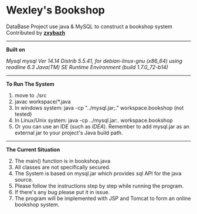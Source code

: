 Wexley's Bookshop
=================

DataBase Project use java & MySQL to construct a bookshop system
Contributed by [**zxybazh**](http://www.zxybazh.me)
***
**Built on**

*Mysql mysql  Ver 14.14 Distrib 5.5.41, for debian-linux-gnu (x86_64) using readline 6.3*
*Java(TM) SE Runtime Environment (build 1.7.0_72-b14)*
***

**To Run The System**

1. move to ./src
2. javac workspace/*.java
3. In windows system: java -cp "../mysql.jar;." workspace.bookshop (not tested)
4. In Linux/Unix system: java -cp ../mysql.jar:. workspace.bookshop
5. Or you can use an IDE (such as *IDEA*). Remember to add mysql.jar as an external jar to your project's Java build path.
***
**The Current Situation**

2. The main() function is in bookshop.java
3. All classes are not specifically secured.
4. The System is based on mysql.jar which provides sql API for the java source.
5. Please follow the instructions step by step while running the program.
6. If there's any bug please put it in issue.
7. The program will be implemented with JSP and Tomcat to form an online bookshop system.

